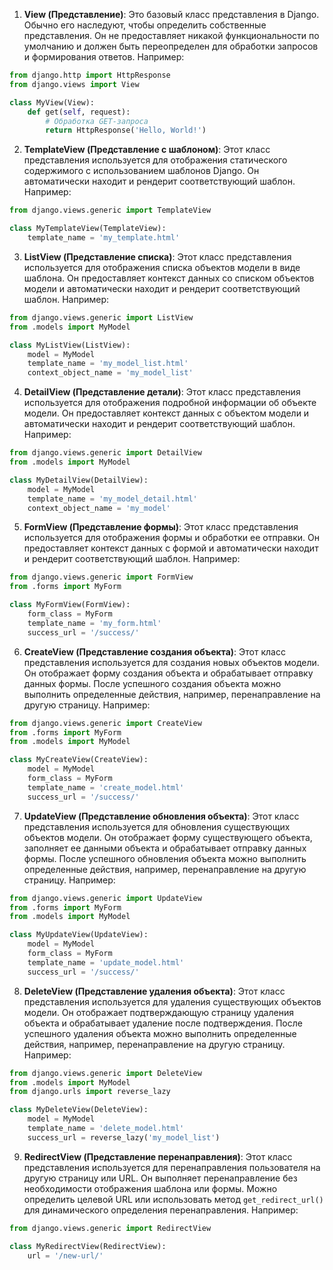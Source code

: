 1. **View (Представление)**: Это базовый класс представления в Django. Обычно его наследуют, чтобы определить собственные представления. Он не предоставляет никакой функциональности по умолчанию и должен быть переопределен для обработки запросов и формирования ответов. Например:

```python
from django.http import HttpResponse
from django.views import View

class MyView(View):
    def get(self, request):
        # Обработка GET-запроса
        return HttpResponse('Hello, World!')
```

2. **TemplateView (Представление с шаблоном)**: Этот класс представления используется для отображения статического содержимого с использованием шаблонов Django. Он автоматически находит и рендерит соответствующий шаблон. Например:

```python
from django.views.generic import TemplateView

class MyTemplateView(TemplateView):
    template_name = 'my_template.html'
```

3. **ListView (Представление списка)**: Этот класс представления используется для отображения списка объектов модели в виде шаблона. Он предоставляет контекст данных со списком объектов модели и автоматически находит и рендерит соответствующий шаблон. Например:

```python
from django.views.generic import ListView
from .models import MyModel

class MyListView(ListView):
    model = MyModel
    template_name = 'my_model_list.html'
    context_object_name = 'my_model_list'
```

4. **DetailView (Представление детали)**: Этот класс представления используется для отображения подробной информации об объекте модели. Он предоставляет контекст данных с объектом модели и автоматически находит и рендерит соответствующий шаблон. Например:

```python
from django.views.generic import DetailView
from .models import MyModel

class MyDetailView(DetailView):
    model = MyModel
    template_name = 'my_model_detail.html'
    context_object_name = 'my_model'
```

5. **FormView (Представление формы)**: Этот класс представления используется для отображения формы и обработки ее отправки. Он предоставляет контекст данных с формой и автоматически находит и рендерит соответствующий шаблон. Например:

```python
from django.views.generic import FormView
from .forms import MyForm

class MyFormView(FormView):
    form_class = MyForm
    template_name = 'my_form.html'
    success_url = '/success/'
```

6. **CreateView (Представление создания объекта)**: Этот класс представления используется для создания новых объектов модели. Он отображает форму создания объекта и обрабатывает отправку данных формы. После успешного создания объекта можно выполнить определенные действия, например, перенаправление на другую страницу. Например:

```python
from django.views.generic import CreateView
from .forms import MyForm
from .models import MyModel

class MyCreateView(CreateView):
    model = MyModel
    form_class = MyForm
    template_name = 'create_model.html'
    success_url = '/success/'
```

7. **UpdateView (Представление обновления объекта)**: Этот класс представления используется для обновления существующих объектов модели. Он отображает форму существующего объекта, заполняет ее данными объекта и обрабатывает отправку данных формы. После успешного обновления объекта можно выполнить определенные действия, например, перенаправление на другую страницу. Например:

```python
from django.views.generic import UpdateView
from .forms import MyForm
from .models import MyModel

class MyUpdateView(UpdateView):
    model = MyModel
    form_class = MyForm
    template_name = 'update_model.html'
    success_url = '/success/'
```

8. **DeleteView (Представление удаления объекта)**: Этот класс представления используется для удаления существующих объектов модели. Он отображает подтверждающую страницу удаления объекта и обрабатывает удаление после подтверждения. После успешного удаления объекта можно выполнить определенные действия, например, перенаправление на другую страницу. Например:

```python
from django.views.generic import DeleteView
from .models import MyModel
from django.urls import reverse_lazy

class MyDeleteView(DeleteView):
    model = MyModel
    template_name = 'delete_model.html'
    success_url = reverse_lazy('my_model_list')
```

9. **RedirectView (Представление перенаправления)**: Этот класс представления используется для перенаправления пользователя на другую страницу или URL. Он выполняет перенаправление без необходимости отображения шаблона или формы. Можно определить целевой URL или использовать метод `get_redirect_url()` для динамического определения перенаправления. Например:

```python
from django.views.generic import RedirectView

class MyRedirectView(RedirectView):
    url = '/new-url/'
```